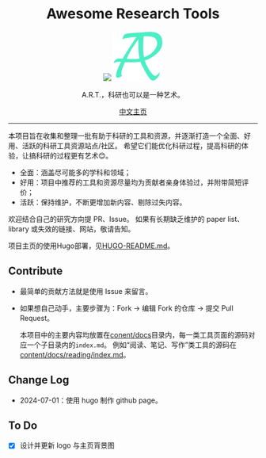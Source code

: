 <div align=center>

# Awesome Research Tools

<a href="https://les1ie.github.io/Awesome-research-tools">
<img src="https://img.shields.io/badge/ART-Awesome Research Tools-4beec5"/></a>

<img src="static/images/ART.svg" width="100px" height="100px"/>

A.R.T.，科研也可以是一种艺术。

[中文主页](https://les1ie.github.io/Awesome-research-tools/)

</div>

---

本项目旨在收集和整理一批有助于科研的工具和资源，并逐渐打造一个全面、好用、活跃的科研工具资源站点/社区。
希望它们能优化科研过程，提高科研的体验，让搞科研的过程更有艺术😊。

- 全面：涵盖尽可能多的学科和领域；
- 好用：项目中推荐的工具和资源尽量均为贡献者亲身体验过，并附带简短评价；
- 活跃：保持维护，不断更增加新内容、剔除过失内容。

欢迎结合自己的研究方向提 PR、Issue。
如果有长期缺乏维护的 paper list、library 或失效的链接、网站，敬请告知。

项目主页的使用Hugo部署，见[HUGO-README.md](HUGO-README.md)。

## Contribute

- 最简单的贡献方法就是使用 Issue 来留言。
- 如果想自己动手，主要步骤为：Fork → 编辑 Fork 的仓库 → 提交 Pull Request。

  本项目中的主要内容均放置在[conent/docs](conent/docs)目录内，每一类工具页面的源码对应一个子目录内的`index.md`。
  例如“阅读、笔记、写作”类工具的源码在[content/docs/reading/index.md](content/docs/reading/index.md)。

## Change Log

- 2024-07-01：使用 hugo 制作 github page。

## To Do

- [x] 设计并更新 logo 与主页背景图
